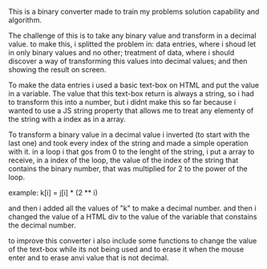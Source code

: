 This is a binary converter made to train my problems solution capability and algorithm.

The challenge of this is to take any binary value and transform in a decimal value. to make this, i 
splitted the problem in: data entries, where i shoud let in only binary values and no other; 
treatment of data, where i should discover a way of transforming this values into decimal values; 
and then showing the result on screen. 

To make the data entries i used a basic text-box on HTML and put the value in a variable. The  value 
that this text-box return is always a string, so i had to transform this into a number, but i didnt 
make this so far because i wanted to use a JS string property that allows me to treat any elementy of
the string with a index as in a array. 

To transform a binary value in a decimal value i inverted (to start with the last one) and took every 
index of the string and made a simple operation with it. in a loop i that gos from 0 to the lenght of 
the string, i put a array to receive, in a index of the loop, the value of the index of the string
that contains the binary number, that was multiplied for 2 to the power of the loop. 

example: k[i] = j[i] * (2 ** i)

and then i added all the values of "k" to make a decimal number.
and then i changed the value of a HTML div to the value of the variable that constains the decimal number.

to improve this converter i also include some functions to change the value of the text-box while its not 
being used and to erase it when the mouse enter and to erase anvi value that is not decimal.